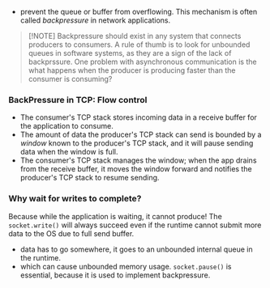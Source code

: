 - prevent the queue or buffer from overflowing. This mechanism is often called *backpressure* in network applications.
>[!NOTE] Backpressure should exist in any system that connects producers to consumers. A rule of thumb is to look for unbounded queues in software systems, as they are a sign of the lack of backprssure.
One problem with asynchronous communication is the what happens when the producer is producing faster than the consumer is consuming? 
### BackPressure in TCP: Flow control
- The consumer's TCP stack stores incoming data in a receive buffer for the application to consume.
- The amount of data the producer's TCP stack can send is bounded by a *window* known to the producer's TCP stack, and it will pause sending data when the window is full.
- The consumer's TCP stack manages the window; when the app drains from the receive buffer, it moves the window forward and notifies the producer's TCP stack to resume sending.

### Why wait for writes to complete?
Because while the application is waiting, it cannot produce! The `socket.write()` will always succeed even if the runtime cannot submit more data to the OS due to full send buffer.
- data has to go somewhere, it goes to an unbounded internal queue in the runtime.
- which can cause unbounded memory usage.
`socket.pause()` is essential, because it is used to implement backpressure.